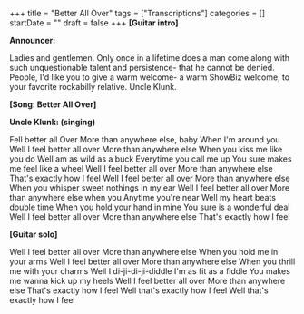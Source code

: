 +++
title = "Better All Over"
tags = ["Transcriptions"]
categories = []
startDate = ""
draft = false
+++
**[Guitar intro]**


**Announcer:**

Ladies and gentlemen.
Only once in a lifetime does a man come along with such unquestionable talent and persistence- that he cannot be denied.
People, I'd like you to give a warm welcome- a warm ShowBiz welcome, to your favorite rockabilly relative.
Uncle Klunk.

**[Song: Better All Over]**


**Uncle Klunk: (singing)**

Fell better all Over
More than anywhere else, baby
When I'm around you
Well I feel better all over
More than anywhere else
When you kiss me like you do
Well am as wild as a buck
Everytime you call me up
You sure makes me feel like a wheel
Well I feel better all over
More than anywhere else
That's exactly how I feel
Well I feel better all over
More than anywhere else
When you whisper sweet nothings in my ear
Well I feel better all over
More than anywhere else when you
Anytime you're near
Well my heart beats double time
When you hold your hand in mine
You sure is a wonderful deal
Well I feel better all over
More than anywhere else
That's exactly how I feel

**[Guitar solo]**


Well I feel better all over
More than anywhere else
When you hold me in your arms
Well I feel better all over
More than anywhere else
When you thrill me with your charms
Well I di-ji-di-ji-diddle
I'm as fit as a fiddle
You makes me wanna kick up my heels
Well I feel better all over
More than anywhere else
That's exactly how I feel
Well that's exactly how I feel
Well that's exactly how I feel
